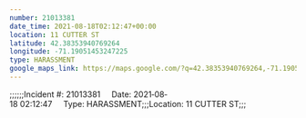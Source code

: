 ```yaml
---
number: 21013381
date_time: 2021-08-18T02:12:47+00:00
location: 11 CUTTER ST
latitude: 42.38353940769264
longitude: -71.19051453247225
type: HARASSMENT
google_maps_link: https://maps.google.com/?q=42.38353940769264,-71.19051453247225
---
```


;;;;;;Incident #: 21013381     Date: 2021‐08‐18 02:12:47     Type: HARASSMENT;;;Location: 11 CUTTER ST;;;
